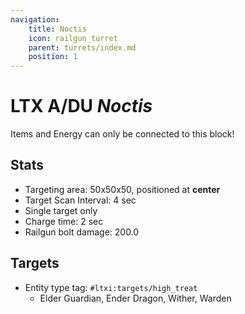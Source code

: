 ```yaml
---
navigation:
    title: Noctis
    icon: railgun_turret
    parent: turrets/index.md
    position: 1
---
```


# LTX A/DU *Noctis*

<GameScene zoom={4} interactive={false}>
<Block id="mesh_block" y="0" />
<Block id="railgun_turret" y="-1" />
<BlockAnnotation x="0" y="-1" z="0" color="#8bd1f0">
Items and Energy can only be connected to this block!
</BlockAnnotation>
</GameScene>

## Stats
- Targeting area: 50x50x50, positioned at **center**
- Target Scan Interval: 4 sec
- Single target only
- Charge time: 2 sec
- Railgun bolt damage: 200.0

## Targets
- Entity type tag: `#ltxi:targets/high_treat`
    - Elder Guardian, Ender Dragon, Wither, Warden